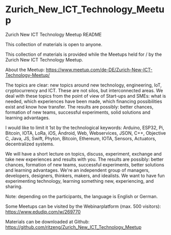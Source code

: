 # Zurich_New_ICT_Technology_Meetup
Zurich New ICT Technology Meetup README

This collection of materials is open to anyone. 

This collection of materials is provided while the Meetups held for / by the Zurich New ICT Technology Meetup.

About the Meetup:
https://www.meetup.com/de-DE/Zurich-New-ICT-Technology-Meetup/

The topics are clear: new topics around new technology, engineering, IoT, cryptocurrency and ICT. 
These are not silos, but interconnected areas. We deal with these topics from the point of view of 
Start-ups and SMEs: what is needed, which experiences have been made, which financing possibilities 
exist and know how transfer. The results are possibly: better chances, formation of new teams, successful 
experiments, solid solutions and learning advantages. 

I would like to limit it 1st by the technological keywords: 
Arduino, ESP32, Pi, Bitcoin, IOTA, LoRa, iOS, Android, Web, Webservices, JSON, C++, Objective C, Java, 
JS, Swift, Phyton, Bitcoin, Ethereum, IOTA, Sensors, Actuators, decentralized systems.

We will have a short lecture on topics, discuss, experiment, exchange and take new experiences and 
results with you. The results are possibly: better chances, formation of new teams, successful experiments, 
better solutions and learning advantages. We're an independent group of managers, developers, designers, 
thinkers, makers, and idealists. We want to have fun experimenting technology, learning something new, 
experiencing, and sharing.

Note: depending on the participants, the language is English or German.

Some Meetups can be visited by the Webinarplatform (max. 500 visitors):
https://www.edudip.com/w/269770

Materials can be downloaded at Github:
https://github.com/ritzeng/Zurich_New_ICT_Technology_Meetup